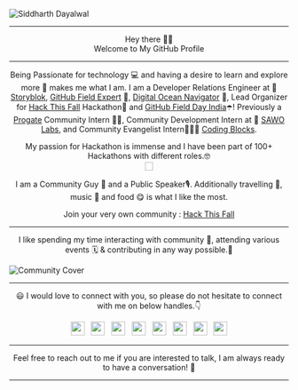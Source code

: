 ![Siddharth Dayalwal](https://user-images.githubusercontent.com/41017419/144126775-f4fd6efb-b61c-48fd-82c9-7e0f0e8aa045.png)

- - -
<p align="center">
  Hey there 👋🏻 <br>
  Welcome to My GitHub Profile
</p>

- - -

<p align="center">Being Passionate for technology 💻 and having a desire to learn and explore more 💭 makes me what I am. I am a Developer Relations Engineer at 🥑 <a href="https://www.storyblok.com/">Storyblok</a>, <a href="https://githubcampus.expert/siddharthdayalwal/">GitHub Field Expert</a> 💜, <a href="https://do.co/navigators">Digital Ocean Navigator</a> 🐋, Lead Organizer for <a href="https://hackthisfall.tech/">Hack This Fall</a> Hackathon🍁 and <a href="https://twitter.com/GHFieldDayIndia">GitHub Field Day India</a>☂️! Previously a <a href="https://progate.com/">Progate</a> Community Intern 🤝🏻, Community Development Intern at 🔐 <a href="https://sawolabs.com/">SAWO Labs</a>, and Community Evangelist Intern👨🏻‍💻 <a href="https://codingblocks.com/">Coding Blocks</a>.</p>

<p align="center">My passion for Hackathon is immense and I have been part of 100+ Hackathons with different roles.🤓<br>🏻</p>

<p align="center">I am a Community Guy 💖 and a Public Speaker🎙️. Additionally travelling 🧳, music 🎼 and food 😋 is what I like the most.</p>

<p align="center">Join your very own community : <a href="https://discord.hackthisfall.tech/">Hack This Fall</a></p>

- - -

<p align="center">
  I like spending my time interacting with community 💪, attending various events 🗓️ & contributing in any way possible.🌟
</p>

![Community Cover](https://raw.githubusercontent.com/siddharthdayalwal/siddharthdayalwal/master/Images/community-cover.png)

- - -
<p align="center"> 😃 I would love to connect with you, so please do not hesitate to connect with me on below handles.👇</p>

<p align="center">
  <a href="https://twitter.com/siddharth_hacks"><img src="https://upload.wikimedia.org/wikipedia/fr/thumb/c/c8/Twitter_Bird.svg/1200px-Twitter_Bird.svg.png" width="25"></img></a>&nbsp;&nbsp;
  <a href="https://www.instagram.com/siddharth_hacks"><img src="https://upload.wikimedia.org/wikipedia/commons/thumb/e/e7/Instagram_logo_2016.svg/768px-Instagram_logo_2016.svg.png" width="25"></img></a>&nbsp;&nbsp;
  <a href="https://www.linkedin.com/in/siddharthdayalwal/"><img src="https://www.felberpr.com/wp-content/uploads/linkedin-logo.png" width="25"></img></a>&nbsp;&nbsp;
  <a href="https://medium.com/@siddharthdayalwal"><img src="https://upload.wikimedia.org/wikipedia/commons/thumb/e/ec/Medium_logo_Monogram.svg/1200px-Medium_logo_Monogram.svg.png" width="25"></img></a>&nbsp;&nbsp;
  <a href="https://www.youtube.com/c/SiddharthDayalwal?sub_confirmation=1"><img src="https://pngimg.com/uploads/youtube/youtube_PNG19.png" width="25"></img></a>&nbsp;&nbsp;
  <a href="https://www.facebook.com/siddharth.dayalwal"><img src="https://www.miscarriageassociation.org.uk/wp-content/uploads/2019/10/Facebook-Logo.png" width="25"></img></a>&nbsp;&nbsp;
  <a href="https://sessionize.com/siddharthdayalwal"><img src="https://sessionize.com/landing/images/brand/logo/sessionize-avatar.png" width="25"></img></a>&nbsp;&nbsp;
  <a href="https://www.twitch.tv/siddharth_hacks"><img src="https://seeklogo.com/images/T/twitch-tv-logo-51C922E0F0-seeklogo.com.png" width="25"></img></a>
</p>

- - -
<p align="center">
  Feel free to reach out to me if you are interested to talk, I am always ready to have a conversation! 💯
</p>

- - -
